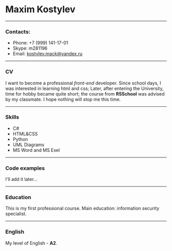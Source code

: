 # Maxim Kostylev

------------

### Contacts:
- Phone: +7 (999) 141-17-01
- Skype: m281196
- Email: kostylev.mack@yandex.ru

------------

### CV
I want to become a professional *front-end* developer. Since school days, I was interested in learning html and css; Later, after entering the University, time for hobby became quite short; the course from **RSSchool** was advised by my classmate. I hope nothing will stop me this time.

------------

### Skills
* C#
* HTML&CSS
* Python
* UML Diagrams
* MS Word and MS Exel

------------

### Code examples
I'll add it later...

------------

### Education

This is my first professional course.
Main education: information security specialist.

------------

### English
My level of English - **A2**.
